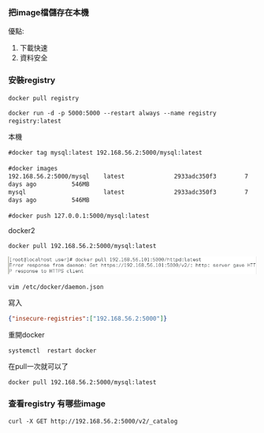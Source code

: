 ### 把image檔儲存在本機
優點:
1. 下載快速
2. 資料安全
### 安裝registry
```
docker pull registry
```

```
docker run -d -p 5000:5000 --restart always --name registry registry:latest
```
本機
```
#docker tag mysql:latest 192.168.56.2:5000/mysql:latest

#docker images
192.168.56.2:5000/mysql    latest              2933adc350f3        7 days ago          546MB
mysql                      latest              2933adc350f3        7 days ago          546MB

#docker push 127.0.0.1:5000/mysql:latest
```
docker2
```
docker pull 192.168.56.2:5000/mysql:latest
```
![alt 文字](image/20190924https.PNG )
```
vim /etc/docker/daemon.json
```
寫入
```json
{"insecure-registries":["192.168.56.2:5000"]}
```
重開docker
```
systemctl  restart docker
```
在pull一次就可以了
```
docker pull 192.168.56.2:5000/mysql:latest
```
### 查看registry 有哪些image
```
curl -X GET http://192.168.56.2:5000/v2/_catalog
```
